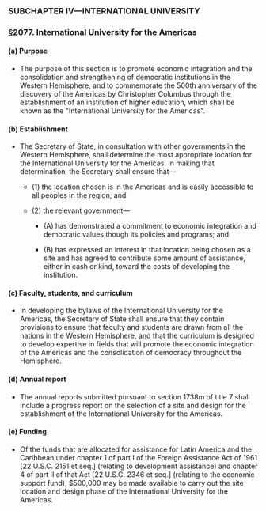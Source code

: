 ### SUBCHAPTER IV—INTERNATIONAL UNIVERSITY

### §2077. International University for the Americas
#### (a) Purpose
* The purpose of this section is to promote economic integration and the consolidation and strengthening of democratic institutions in the Western Hemisphere, and to commemorate the 500th anniversary of the discovery of the Americas by Christopher Columbus through the establishment of an institution of higher education, which shall be known as the "International University for the Americas".

#### (b) Establishment
* The Secretary of State, in consultation with other governments in the Western Hemisphere, shall determine the most appropriate location for the International University for the Americas. In making that determination, the Secretary shall ensure that—

  * (1) the location chosen is in the Americas and is easily accessible to all peoples in the region; and

  * (2) the relevant government—

    * (A) has demonstrated a commitment to economic integration and democratic values though its policies and programs; and

    * (B) has expressed an interest in that location being chosen as a site and has agreed to contribute some amount of assistance, either in cash or kind, toward the costs of developing the institution.

#### (c) Faculty, students, and curriculum
* In developing the bylaws of the International University for the Americas, the Secretary of State shall ensure that they contain provisions to ensure that faculty and students are drawn from all the nations in the Western Hemisphere, and that the curriculum is designed to develop expertise in fields that will promote the economic integration of the Americas and the consolidation of democracy throughout the Hemisphere.

#### (d) Annual report
* The annual reports submitted pursuant to section 1738m of title 7 shall include a progress report on the selection of a site and design for the establishment of the International University for the Americas.

#### (e) Funding
* Of the funds that are allocated for assistance for Latin America and the Caribbean under chapter 1 of part I of the Foreign Assistance Act of 1961 [22 U.S.C. 2151 et seq.] (relating to development assistance) and chapter 4 of part II of that Act [22 U.S.C. 2346 et seq.] (relating to the economic support fund), $500,000 may be made available to carry out the site location and design phase of the International University for the Americas.